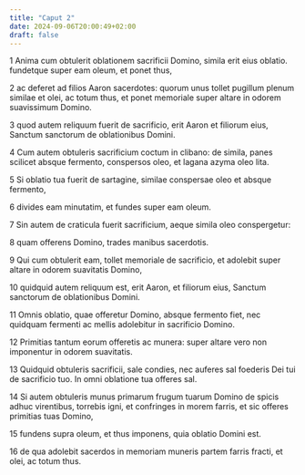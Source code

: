 ```yaml
---
title: "Caput 2"
date: 2024-09-06T20:00:49+02:00
draft: false
---
```



1 Anima cum obtulerit oblationem sacrificii Domino, simila erit eius oblatio. fundetque super eam oleum, et ponet thus,

2 ac deferet ad filios Aaron sacerdotes: quorum unus tollet pugillum plenum similae et olei, ac totum thus, et ponet memoriale super altare in odorem suavissimum Domino.

3 quod autem reliquum fuerit de sacrificio, erit Aaron et filiorum eius, Sanctum sanctorum de oblationibus Domini.

4 Cum autem obtuleris sacrificium coctum in clibano: de simila, panes scilicet absque fermento, conspersos oleo, et lagana azyma oleo lita.

5 Si oblatio tua fuerit de sartagine, similae conspersae oleo et absque fermento,

6 divides eam minutatim, et fundes super eam oleum.

7 Sin autem de craticula fuerit sacrificium, aeque simila oleo conspergetur:

8 quam offerens Domino, trades manibus sacerdotis.

9 Qui cum obtulerit eam, tollet memoriale de sacrificio, et adolebit super altare in odorem suavitatis Domino,

10 quidquid autem reliquum est, erit Aaron, et filiorum eius, Sanctum sanctorum de oblationibus Domini.

11 Omnis oblatio, quae offeretur Domino, absque fermento fiet, nec quidquam fermenti ac mellis adolebitur in sacrificio Domino.

12 Primitias tantum eorum offeretis ac munera: super altare vero non imponentur in odorem suavitatis.

13 Quidquid obtuleris sacrificii, sale condies, nec auferes sal foederis Dei tui de sacrificio tuo. In omni oblatione tua offeres sal.

14 Si autem obtuleris munus primarum frugum tuarum Domino de spicis adhuc virentibus, torrebis igni, et confringes in morem farris, et sic offeres primitias tuas Domino,

15 fundens supra oleum, et thus imponens, quia oblatio Domini est.

16 de qua adolebit sacerdos in memoriam muneris partem farris fracti, et olei, ac totum thus.

